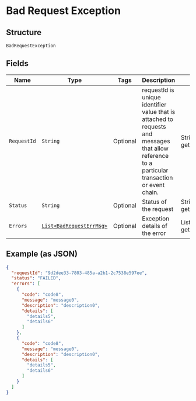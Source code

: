 
# Bad Request Exception

## Structure

`BadRequestException`

## Fields

| Name | Type | Tags | Description | Getter | Setter |
|  --- | --- | --- | --- | --- | --- |
| `RequestId` | `String` | Optional | requestId is unique identifier value that is attached to requests and messages that allow reference to a particular transaction or event chain. | String getRequestId() | setRequestId(String requestId) |
| `Status` | `String` | Optional | Status of the request | String getStatus() | setStatus(String status) |
| `Errors` | [`List<BadRequestErrMsg>`](../../doc/models/bad-request-err-msg.md) | Optional | Exception details of the error | List<BadRequestErrMsg> getErrors() | setErrors(List<BadRequestErrMsg> errors) |

## Example (as JSON)

```json
{
  "requestId": "9d2dee33-7803-485a-a2b1-2c7538e597ee",
  "status": "FAILED",
  "errors": [
    {
      "code": "code8",
      "message": "message0",
      "description": "description0",
      "details": [
        "details5",
        "details6"
      ]
    },
    {
      "code": "code8",
      "message": "message0",
      "description": "description0",
      "details": [
        "details5",
        "details6"
      ]
    }
  ]
}
```

